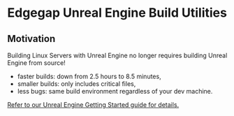 # Edgegap Unreal Engine Build Utilities

## Motivation

Building Linux Servers with Unreal Engine no longer requires building Unreal Engine from source!
- faster builds: down from 2.5 hours to 8.5 minutes,
- smaller builds: only includes critical files,
- less bugs: same build environment regardless of your dev machine.

[Refer to our Unreal Engine Getting Started guide for details.](https://docs.edgegap.com/learn/unreal-engine-games/getting-started-with-servers#id-3.-build-and-upload-to-edgegap)
